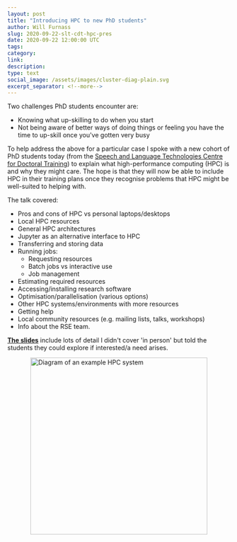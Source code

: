 ```yaml
---
layout: post
title: "Introducing HPC to new PhD students"
author: Will Furnass
slug: 2020-09-22-slt-cdt-hpc-pres
date: 2020-09-22 12:00:00 UTC
tags: 
category:
link:
description:
type: text
social_image: /assets/images/cluster-diag-plain.svg
excerpt_separator: <!--more-->
---
```


Two challenges PhD students encounter are: 
* Knowing what up-skilling to do when you start
* Not being aware of better ways of doing things or feeling you have the time to up-skill once you've gotten very busy

To help address the above for a particular case I spoke with a new cohort of PhD students today (from the [Speech and Language Technologies Centre for Doctoral Training](https://slt-cdt.ac.uk/))
to explain what high-performance computing (HPC) is and why they might care.
The hope is that they will now be able to include HPC in their training plans once they recognise problems that HPC might be well-suited to helping with.

<!--more-->

The talk covered:
 - Pros and cons of HPC vs personal laptops/desktops
 - Local HPC resources
 - General HPC architectures
 - Jupyter as an alternative interface to HPC
 - Transferring and storing data
 - Running jobs: 
    - Requesting resources
    - Batch jobs vs interactive use
    - Job management
 - Estimating required resources
 - Accessing/installing research software
 - Optimisation/parallelisation (various options)
 - Other HPC systems/environments with more resources
 - Getting help
 - Local community resources (e.g. mailing lists, talks, workshops)
 - Info about the RSE team.

[**The slides**](https://rse.shef.ac.uk/rse-dcs-pres-on-hpc/#1) include lots of detail I didn't cover 'in person' but told the students they could explore if interested/a need arises.

<img src="/assets/images/cluster-diag-plain.svg" alt="Diagram of an example HPC system" style="display: block; margin-left: auto; margin-right: auto; width: 400px;" />

